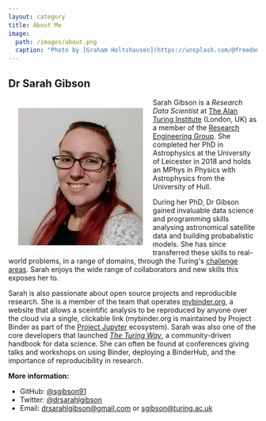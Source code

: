 ```yaml
---
layout: category
title: About Me
image:
  path: /images/about.png
  caption: "Photo by [Graham Holtshausen](https://unsplash.com/@freedomstudios?utm_source=unsplash&utm_medium=referral&utm_content=creditCopyText) on [Unsplash](https://unsplash.com/s/photos/galaxy)"
---
```


## Dr Sarah Gibson

<img src="/images/profile_pic.jpg" alt="Dr Sarah Gibson" width="50%" align="left" hspace="20" vspace="20">

Sarah Gibson is a _Research Data Scientist_ at [The Alan Turing Institute](https://www.turing.ac.uk/) (London, UK) as a member of the [Research Engineering Group](https://www.turing.ac.uk/research/research-programmes/research-engineering).
She completed her PhD in Astrophysics at the University of Leicester in 2018 and holds an MPhys in Physics with Astrophysics from the University of Hull.

During her PhD, Dr Gibson gained invaluable data science and programming skills analysing astronomical satellite data and building probabalistic models.
She has since transferred these skills to real-world problems, in a range of domains, through the Turing's [challenge areas](https://www.turing.ac.uk/research/challenges).
Sarah enjoys the wide range of collaborators and new skills this exposes her to.

Sarah is also passionate about open source projects and reproducible research.
She is a member of the team that operates [mybinder.org](https://mybinder.org), a website that allows a sceintific analysis to be reproduced by anyone over the cloud via a single, clickable link (mybinder.org is maintained by Project Binder as part of the [Project Jupyter](https://jupyter.org) ecosystem).
Sarah was also one of the core developers that launched [_The Turing Way_](https://github.com/alan-turing-institute/the-turing-way), a community-driven handbook for data science.
She can often be found at conferences giving talks and workshops on using Binder, deploying a BinderHub, and the importance of reproducibility in research.

__More information:__

- GitHub: [@sgibson91](https://github.com/sgibson91)
- Twitter: [@drsarahlgibson](https://twitter.com/drsarahlgibson)
- Email: [drsarahlgibson@gmail.com](mailto:drsarahlgibson@gmail.com) or [sgibson@turing.ac.uk](mailto:sgibson@turing.ac.uk)
